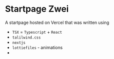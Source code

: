 # Startpage Zwei

A startpage hosted on Vercel that was written using

- `TSX` = `Typescript` + `React`
- `talilwind.css`
- `nextjs`
- `lottiefiles` - animations
-
